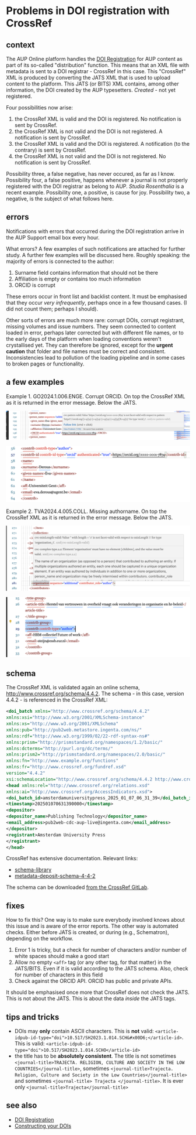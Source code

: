
# Problems in DOI registration with CrossRef

## context
The AUP Online platform handles the [DOI Registration](https://amsterdamuniversitypress.github.io/platform-documentation/doiregistration) for AUP content as part of its so-called "distribution" function. This means that an XML file with metadata is sent to a DOI registrar - CrossRef in this case. This "CrossRef" XML is produced by converting the JATS XML that is used to upload content to the platform. This JATS (or BITS) XML contains, among other information, the DOI created by the AUP typesetters. _Created_ - not yet registered.

Four possibilities now arise:
1. the CrossRef XML is valid and the DOI is registered. No notification is sent by CrossRef.
2. the CrossRef XML is not valid and the DOI is not registered. A notification is sent by CrossRef.
3. the CrossRef XML is valid and the DOI is registered. A notification (to the contrary) is sent by CrossRef.
4. the CrossRef XML is not valid and the DOI is not registered. No notification is sent by CrossRef.

Possibility three, a false negative, has never occured, as far as I know. Possibility four, a false positive, happens whenever a journal is not properly registered with the DOI registrar as belong to AUP. _Studia Rosenthalia_ is a recent example. Possibility one, a positive, is cause for joy. Possibility two, a negative, is the subject of what follows here.

## errors
Notifications with errors that occurred during the DOI registration arrive in the AUP Support email box every hour. 

What errors? A few examples of such notifications are attached for further study. A further few examples will be discussed here. Roughly speaking: the majority of errors is connected to the author:

1. Surname field contains information that should not be there
2. Affiliation is empty or contains too much information
3. ORCID is corrupt

These errors occur in front list and backlist content. It must be emphasised that they occur _very infrequently_, perhaps once in a few thousand cases. (I did not count them; perhaps I should).

Other sorts of errors are much more rare: corrupt DOIs, corrupt registrant,  missing volumes and issue numbers. They seem connected to content loaded in error, perhaps later corrected but with different file names, or to the early days of the platform when loading conventions weren't crystallised yet. They can therefore be ignored, except for the **urgent caution** that folder and file names must be correct and consistent. Inconsistencies lead to pollution of the loading pipeline and in some cases to broken pages or functionality. 

## a few examples

Example 1. GO2024.1.006.ENGE. Corrupt ORCID. On top the CrossRef XML as it is returned in the error message. Below the JATS.

![](example1-GO2024.1.006.ENGE-corruptorcid-crossref-error.png)

![](example1-GO2024.1.006.ENGE-corruptorcid-jats.png)

Example 2. TVA2024.4.005.COLL. Missing authorname. On top the CrossRef XML as it is returned in the error message. Below the JATS.

![](example2-TVA2024.4.005.COLL-noauthname-crossref-error.png)

![](example2-TVA2024.4.005.COLL-noauthname-jats.png)

## schema
The CrossRef XML is validated again an online schema, http://www.crossref.org/schema/4.4.2. The schema - in this case, version 4.4.2 -  is referenced in the CrossRef XML:

```xml
<doi_batch xmlns="http://www.crossref.org/schema/4.4.2"
xmlns:xsi="http://www.w3.org/2001/XMLSchema-instance"
xmlns:xs="http://www.w3.org/2001/XMLSchema"
xmlns:pub="http://pub2web.metastore.ingenta.com/ns/"
xmlns:rdf="http://www.w3.org/1999/02/22-rdf-syntax-ns#"
xmlns:prism="http://prismstandard.org/namespaces/1.2/basic/"
xmlns:dcterms="http://purl.org/dc/terms/"
xmlns:prism2="http://prismstandard.org/namespaces/2.0/basic/"
xmlns:fn="http://www.example.org/functions"
xmlns:fr="http://www.crossref.org/fundref.xsd"
version="4.4.2"
xsi:schemaLocation="http://www.crossref.org/schema/4.4.2 http://www.crossref.org/schema/deposit/crossref4.4.2.xsd">
<head xmlns:rel="http://www.crossref.org/relations.xsd"
xmlns:ai="http://www.crossref.org/AccessIndicators.xsd">
<doi_batch_id>amsterdamuniversitypress_2025_01_07_06_31_39</doi_batch_id>
<timestamp>202501070631390000</timestamp>
<depositor>
<depositor_name>Publishing Technology</depositor_name>
<email_address>pub2web-cdc-aup-live@ingenta.com</email_address>
</depositor>
<registrant>Amsterdam University Press
</registrant>
</head>
```

CrossRef has extensive documentation. Relevant links:

- [schema-library](https://www.crossref.org/documentation/schema-library/)
- [metadata-deposit-schema-4-4-2](https://www.crossref.org/documentation/schema-library/metadata-deposit-schema-4-4-2/) 

The schema can be downloaded [from the CrossRef GitLab](https://gitlab.com/crossref/schema/-/tree/master/schemas?ref_type=heads).

## fixes
How to fix this? One way is to make sure everybody involved knows about this issue and is aware of the error reports. The other way is automated checks. Either before JATS is created, or during (e.g., Schematron), depending on the workflow.

1. Error 1 is tricky, but a check for number of characters and/or number of white spaces should make a good start
2. Allow no empty `<aff>` tag (or any other tag, for that matter) in the JATS/BITS. Even if it is valid according to the JATS schema. Also, check for number of characters in this field
3. Check against the ORCID API. ORCID has public and private APIs.

It should be emphasised once more that CrossRef does not check the JATS. This is not about the JATS. This is about the data _inside_ the JATS tags.


## tips and tricks

- DOIs may **only** contain ASCII characters. This is **not** valid: `<article-idpub-id-type="doi">10.517/SH2023.1.014.SCH&#x00D6;</article-id>`. This is valid: `<article-idpub-id-type="doi">10.517/SH2023.1.014.SCHO</article-id>`
- the title has to be **absolutely consistent**. The title is not sometimes `<journal-title>TRAJECTA. RELIGION, CULTURE AND SOCIETY IN THE LOW COUNTRIES</journal-title>`, sometimes `<journal-title>Trajecta. Religion, Culture and Society in the Low Countries</journal-title>` and sometimes `<journal-title> Trajecta </journal-title>`. It is ever only `<journal-title>Trajecta</journal-title>`


## see also
- [DOI Registration](https://amsterdamuniversitypress.github.io/platform-documentation/doiregistration)
- [Constructing your DOIs](https://www.crossref.org/documentation/member-setup/constructing-your-dois/)
